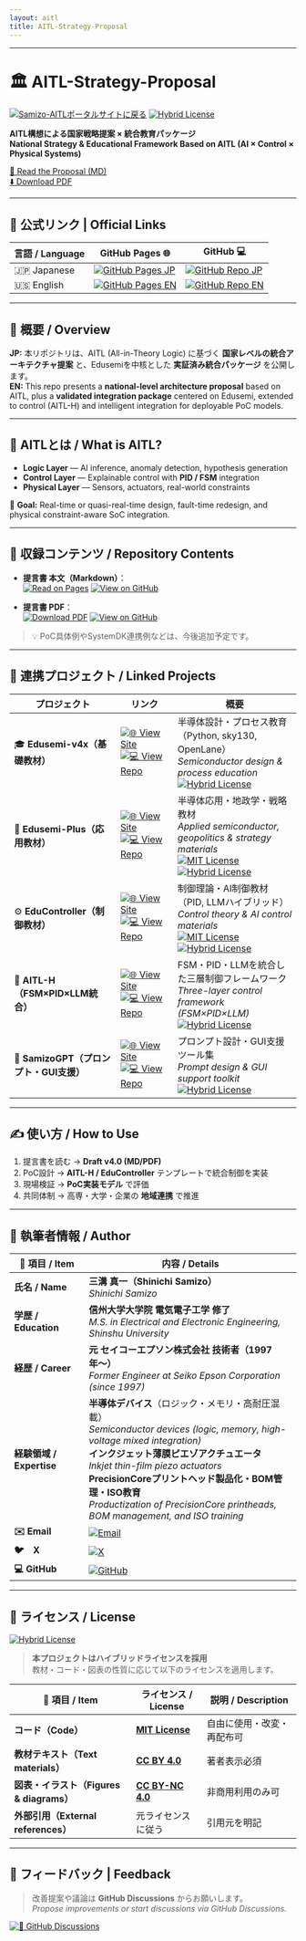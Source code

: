 ```yaml
---
layout: aitl 
title: AITL-Strategy-Proposal 
---
```


---

# 🏛️ AITL-Strategy-Proposal

[![Samizo-AITLポータルサイトに戻る](https://img.shields.io/badge/Samizo--AITL%20ポータルサイトに戻る-brightgreen)](https://samizo-aitl.github.io/)
[![Hybrid License](https://img.shields.io/badge/license-Hybrid-blueviolet)](#-ライセンス--license)  

**AITL構想による国家戦略提案 × 統合教育パッケージ**  
**National Strategy & Educational Framework Based on AITL (AI × Control × Physical Systems)**

[📄 Read the Proposal (MD)](https://samizo-aitl.github.io/AITL-Strategy-Proposal/AITL_Strategy_Proposal_Draft_v4_3.html)  
[⬇️ Download PDF](https://samizo-aitl.github.io/AITL-Strategy-Proposal/Figures/AITL_Strategy_Proposal_Draft_v4_3.pdf)

---

## 🔗 公式リンク | Official Links

| 言語 / Language | GitHub Pages 🌐 | GitHub 💻 |
|-----------------|----------------|-----------|
| 🇯🇵 Japanese | [![GitHub Pages JP](https://img.shields.io/badge/GitHub%20Pages-日本語版-brightgreen?logo=github)](https://samizo-aitl.github.io/AITL-Strategy-Proposal/) | [![GitHub Repo JP](https://img.shields.io/badge/GitHub-日本語版-blue?logo=github)](https://github.com/Samizo-AITL/AITL-Strategy-Proposal) |
| 🇺🇸 English | [![GitHub Pages EN](https://img.shields.io/badge/GitHub%20Pages-English-brightgreen?logo=github)](https://samizo-aitl.github.io/AITL-Strategy-Proposal/en/) | [![GitHub Repo EN](https://img.shields.io/badge/GitHub-English-blue?logo=github)](https://github.com/Samizo-AITL/AITL-Strategy-Proposal/tree/main/en) |

---

## 🧭 概要 / Overview
**JP:** 本リポジトリは、AITL (All-in-Theory Logic) に基づく **国家レベルの統合アーキテクチャ提案** と、Edusemiを中核とした **実証済み統合パッケージ** を公開します。  
**EN:** This repo presents a **national-level architecture proposal** based on AITL, plus a **validated integration package** centered on Edusemi, extended to control (AITL-H) and intelligent integration for deployable PoC models.

---

## 🧠 AITLとは / What is AITL?
- **Logic Layer** — AI inference, anomaly detection, hypothesis generation  
- **Control Layer** — Explainable control with **PID / FSM** integration  
- **Physical Layer** — Sensors, actuators, real-world constraints

🎯 **Goal:** Real-time or quasi-real-time design, fault-time redesign, and physical constraint-aware SoC integration.

---

## 📂 収録コンテンツ / Repository Contents

- **提言書 本文（Markdown）**：  
  [![Read on Pages](https://img.shields.io/badge/Read-Pages-green?style=for-the-badge)](https://samizo-aitl.github.io/AITL-Strategy-Proposal/AITL_Strategy_Proposal_Draft_v4_3.html)
  [![View on GitHub](https://img.shields.io/badge/View-GitHub-blue?style=for-the-badge)](https://github.com/Samizo-AITL/AITL-Strategy-Proposal/blob/main/AITL_Strategy_Proposal_Draft_v4_3.md)

- **提言書 PDF**：  
  [![Download PDF](https://img.shields.io/badge/Download-PDF-orange?style=for-the-badge)](https://samizo-aitl.github.io/AITL-Strategy-Proposal/Figures/AITL_Strategy_Proposal_Draft_v4_3.pdf)
  [![View on GitHub](https://img.shields.io/badge/View-GitHub-blue?style=for-the-badge)](https://github.com/Samizo-AITL/AITL-Strategy-Proposal/blob/main/Figures/AITL_Strategy_Proposal_Draft_v4_3.pdf)

> 💡 PoC具体例やSystemDK連携例などは、今後追加予定です。

---

## 🔗 連携プロジェクト / Linked Projects

| プロジェクト | リンク | 概要 |
|--------------|--------|------|
| 🎓 **Edusemi-v4x（基礎教材）** | [![🌐 View Site](https://img.shields.io/badge/View-Site-brightgreen?logo=github)](https://samizo-aitl.github.io/Edusemi-v4x/) [![💻 View Repo](https://img.shields.io/badge/View-Repo-blue?logo=github)](https://github.com/Samizo-AITL/Edusemi-v4x) | 半導体設計・プロセス教育（Python, sky130, OpenLane）<br>*Semiconductor design & process education*<br>[![Hybrid License](https://img.shields.io/badge/license-Hybrid-blueviolet)](#-license) |
| 📘 **Edusemi-Plus（応用教材）** | [![🌐 View Site](https://img.shields.io/badge/View-Site-brightgreen?logo=github)](https://samizo-aitl.github.io/Edusemi-Plus/) [![💻 View Repo](https://img.shields.io/badge/View-Repo-blue?logo=github)](https://github.com/Samizo-AITL/Edusemi-Plus) | 半導体応用・地政学・戦略教材<br>*Applied semiconductor, geopolitics & strategy materials*<br>[![MIT License](https://img.shields.io/badge/license-MIT-blue)](#-license) [![Hybrid License](https://img.shields.io/badge/partly-Hybrid-blueviolet)](#-license) |
| ⚙️ **EduController（制御教材）** | [![🌐 View Site](https://img.shields.io/badge/View-Site-brightgreen?logo=github)](https://samizo-aitl.github.io/EduController/) [![💻 View Repo](https://img.shields.io/badge/View-Repo-blue?logo=github)](https://github.com/Samizo-AITL/EduController) | 制御理論・AI制御教材（PID, LLMハイブリッド）<br>*Control theory & AI control materials*<br>[![MIT License](https://img.shields.io/badge/license-MIT-blue)](#-license) [![Hybrid License](https://img.shields.io/badge/partly-Hybrid-blueviolet)](#-license) |
| 🤖 **AITL-H（FSM×PID×LLM統合）** | [![🌐 View Site](https://img.shields.io/badge/View-Site-brightgreen?logo=github)](https://samizo-aitl.github.io/AITL-H/) [![💻 View Repo](https://img.shields.io/badge/View-Repo-blue?logo=github)](https://github.com/Samizo-AITL/AITL-H) | FSM・PID・LLMを統合した三層制御フレームワーク<br>*Three-layer control framework (FSM×PID×LLM)*<br>[![Hybrid License](https://img.shields.io/badge/license-Hybrid-blueviolet)](#-license) |
| 🧠 **SamizoGPT（プロンプト・GUI支援）** | [![🌐 View Site](https://img.shields.io/badge/View-Site-brightgreen?logo=github)](https://samizo-aitl.github.io/SamizoGPT/) [![💻 View Repo](https://img.shields.io/badge/View-Repo-blue?logo=github)](https://github.com/Samizo-AITL/SamizoGPT) | プロンプト設計・GUI支援ツール集<br>*Prompt design & GUI support toolkit*<br>[![Hybrid License](https://img.shields.io/badge/license-Hybrid-blueviolet)](#-license) |
  
---

## ✍️ 使い方 / How to Use
1. 提言書を読む → **Draft v4.0 (MD/PDF)**  
2. PoC設計 → **AITL-H / EduController** テンプレートで統合制御を実装  
3. 現場検証 → **PoC実装モデル** で評価  
4. 共同体制 → 高専・大学・企業の **地域連携** で推進

---

## 👤 **執筆者情報 / Author**

| **📌 項目 / Item** | **内容 / Details** |
|--------------------|--------------------|
| **氏名 / Name** | **三溝 真一（Shinichi Samizo）**<br>*Shinichi Samizo* |
| **学歴 / Education** | **信州大学大学院 電気電子工学 修了**<br>*M.S. in Electrical and Electronic Engineering, Shinshu University* |
| **経歴 / Career** | **元 セイコーエプソン株式会社 技術者（1997年〜）**<br>*Former Engineer at Seiko Epson Corporation (since 1997)* |
| **経験領域 / Expertise** | **半導体デバイス**（ロジック・メモリ・高耐圧混載）<br>*Semiconductor devices (logic, memory, high-voltage mixed integration)*<br>**インクジェット薄膜ピエゾアクチュエータ**<br>*Inkjet thin-film piezo actuators*<br>**PrecisionCoreプリントヘッド製品化・BOM管理・ISO教育**<br>*Productization of PrecisionCore printheads, BOM management, and ISO training* |
| **✉️ Email** | [![Email](https://img.shields.io/badge/Email-shin3t72%40gmail.com-red?style=for-the-badge&logo=gmail)](mailto:shin3t72@gmail.com) |
| **🐦　X** | [![X](https://img.shields.io/badge/X-@shin3t72-black?style=for-the-badge&logo=x)](https://x.com/shin3t72) |
| **💻 GitHub** | [![GitHub](https://img.shields.io/badge/GitHub-Samizo--AITL-blue?style=for-the-badge&logo=github)](https://github.com/Samizo-AITL) |

---

## 📄 **ライセンス / License**

[![Hybrid License](https://img.shields.io/badge/license-Hybrid-blueviolet)](#-ライセンス--license)  

> **本プロジェクトはハイブリッドライセンスを採用**  
> 教材・コード・図表の性質に応じて以下のライセンスを適用します。

| **📌 項目 / Item** | **ライセンス / License** | **説明 / Description** |
|--------------------|--------------------------|------------------------|
| **コード（Code）** | **[MIT License](https://opensource.org/licenses/MIT)** | 自由に使用・改変・再配布可 |
| **教材テキスト（Text materials）** | **[CC BY 4.0](https://creativecommons.org/licenses/by/4.0/)** | 著者表示必須 |
| **図表・イラスト（Figures & diagrams）** | **[CC BY-NC 4.0](https://creativecommons.org/licenses/by-nc/4.0/)** | 非商用利用のみ可 |
| **外部引用（External references）** | 元ライセンスに従う | 引用元を明記 |

---

## 💬 **フィードバック | Feedback**

> 改善提案や議論は **GitHub Discussions** からお願いします。  
> *Propose improvements or start discussions via GitHub Discussions.*

[![💬 GitHub Discussions](https://img.shields.io/badge/💬%20GitHub-Discussions-brightgreen?logo=github)](https://github.com/Samizo-AITL/AITL-Strategy-Proposal/discussions)

